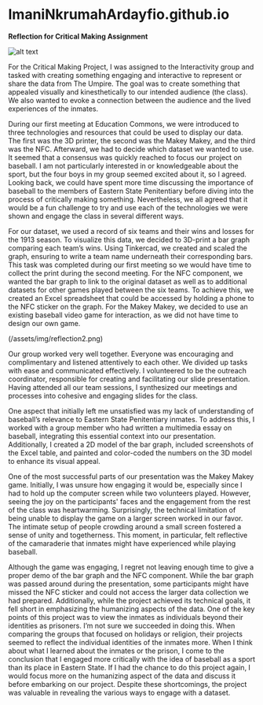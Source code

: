 # ImaniNkrumahArdayfio.github.io

**Reflection for Critical Making Assignment**

![alt text](http://url/to/reflection.png)

For the Critical Making Project, I was assigned to the Interactivity group and tasked with creating something engaging and interactive to represent or share the data from The Umpire. The goal was to create something that appealed visually and kinesthetically to our intended audience (the class). We also wanted to evoke a connection between the audience and the lived experiences of the inmates.

During our first meeting at Education Commons, we were introduced to three technologies and resources that could be used to display our data. The first was the 3D printer, the second was the Makey Makey, and the third was the NFC. Afterward, we had to decide which dataset we wanted to use. It seemed that a consensus was quickly reached to focus our project on baseball. I am not particularly interested in or knowledgeable about the sport, but the four boys in my group seemed excited about it, so I agreed. Looking back, we could have spent more time discussing the importance of baseball to the members of Eastern State Penitentiary before diving into the process of critically making something. Nevertheless, we all agreed that it would be a fun challenge to try and use each of the technologies we were shown and engage the class in several different ways.

For our dataset, we used a record of six teams and their wins and losses for the 1913 season. To visualize this data, we decided to 3D-print a bar graph comparing each team’s wins. Using Tinkercad, we created and scaled the graph, ensuring to write a team name underneath their corresponding bars. This task was completed during our first meeting so we would have time to collect the print during the second meeting. For the NFC component, we wanted the bar graph to link to the original dataset as well as to additional datasets for other games played between the six teams. To achieve this, we created an Excel spreadsheet that could be accessed by holding a phone to the NFC sticker on the graph. For the Makey Makey, we decided to use an existing baseball video game for interaction, as we did not have time to design our own game.

(/assets/img/reflection2.png)

Our group worked very well together. Everyone was encouraging and complimentary and listened attentively to each other. We divided up tasks with ease and communicated effectively. I volunteered to be the outreach coordinator, responsible for creating and facilitating our slide presentation. Having attended all our team sessions, I synthesized our meetings and processes into cohesive and engaging slides for the class.

One aspect that initially left me unsatisfied was my lack of understanding of baseball’s relevance to Eastern State Penitentiary inmates. To address this, I worked with a group member who had written a multimedia essay on baseball, integrating this essential context into our presentation. Additionally, I created a 2D model of the bar graph, included screenshots of the Excel table, and painted and color-coded the numbers on the 3D model to enhance its visual appeal.

One of the most successful parts of our presentation was the Makey Makey game. Initially, I was unsure how engaging it would be, especially since I had to hold up the computer screen while two volunteers played. However, seeing the joy on the participants' faces and the engagement from the rest of the class was heartwarming. Surprisingly, the technical limitation of being unable to display the game on a larger screen worked in our favor. The intimate setup of people crowding around a small screen fostered a sense of unity and togetherness. This moment, in particular, felt reflective of the camaraderie that inmates might have experienced while playing baseball.

Although the game was engaging, I regret not leaving enough time to give a proper demo of the bar graph and the NFC component. While the bar graph was passed around during the presentation, some participants might have missed the NFC sticker and could not access the larger data collection we had prepared. Additionally, while the project achieved its technical goals, it fell short in emphasizing the humanizing aspects of the data. One of the key points of this project was to view the inmates as individuals beyond their identities as prisoners. I’m not sure we succeeded in doing this. When comparing the groups that focused on holidays or religion,  their projects seemed to reflect the individual identities of the inmates more. When I think about what I learned about the inmates or the prison, I come to the conclusion that I engaged more critically with the idea of baseball as a sport than its place in Eastern State. If I had the chance to do this project again, I would focus more on the humanizing aspect of the data and discuss it before embarking on our project. Despite these shortcomings, the project was valuable in revealing the various ways to engage with a dataset.
